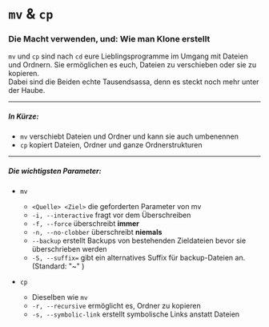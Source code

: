 # `mv` & `cp`
### Die Macht verwenden, und: Wie man Klone erstellt

`mv` und `cp` sind nach `cd` eure Lieblingsprogramme im Umgang mit Dateien und Ordnern. Sie ermöglichen es euch, Dateien zu verschieben oder sie zu kopieren.  
Dabei sind die Beiden echte Tausendsassa, denn es steckt noch mehr unter der Haube.

-----
##### In Kürze:
* `mv` verschiebt Dateien und Ordner und kann sie auch umbenennen
* `cp` kopiert Dateien, Ordner und ganze Ordnerstrukturen

-----
##### Die wichtigsten Parameter:
* `mv`
    * `<Quelle> <Ziel>` die geforderten Parameter von mv
    * `-i, --interactive` fragt vor dem Überschreiben
    * `-f, --force` überschreibt **immer**
    * `-n, --no-clobber` überschreibt **niemals**
    * `--backup` erstellt Backups von bestehenden Zieldateien bevor sie überschrieben werden
    * `-S, --suffix=` gibt ein alternatives Suffix für backup-Dateien an. (Standard: "~" )

* `cp`
    * Dieselben wie `mv`
    * `-r, --recursive` ermöglicht es, Ordner zu kopieren
    * `-s, --symbolic-link` erstellt symbolische Links anstatt Dateien